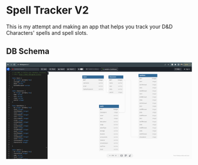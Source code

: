 # Spell Tracker V2

This is my attempt and making an app that helps you track your D&D Characters' spells and spell slots.

## DB Schema

![db-schema]

[db-schema]: /spell-tracker-schema.png
